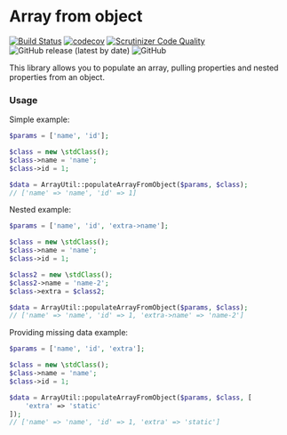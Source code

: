 # Array from object

[![Build Status](https://travis-ci.com/TomHart/array-from-object.svg?branch=master)](https://travis-ci.com/TomHart/array-from-object)
[![codecov](https://codecov.io/gh/TomHart/array-from-object/branch/master/graph/badge.svg)](https://codecov.io/gh/TomHart/array-from-object)
[![Scrutinizer Code Quality](https://scrutinizer-ci.com/g/TomHart/array-from-object/badges/quality-score.png?b=master)](https://scrutinizer-ci.com/g/TomHart/array-from-object/?branch=master)
![GitHub release (latest by date)](https://img.shields.io/github/v/release/TomHart/array-from-object?color=green)
![GitHub](https://img.shields.io/github/license/TomHart/array-from-object?color=green)

This library allows you to populate an array, pulling properties and nested properties from an object.

### Usage

Simple example:
```php
$params = ['name', 'id'];

$class = new \stdClass();
$class->name = 'name';
$class->id = 1;

$data = ArrayUtil::populateArrayFromObject($params, $class); 
// ['name' => 'name', 'id' => 1]
```

Nested example:
```php
$params = ['name', 'id', 'extra->name'];

$class = new \stdClass();
$class->name = 'name';
$class->id = 1;

$class2 = new \stdClass();
$class2->name = 'name-2';
$class->extra = $class2;

$data = ArrayUtil::populateArrayFromObject($params, $class); 
// ['name' => 'name', 'id' => 1, 'extra->name' => 'name-2']
```

Providing missing data example:
```php
$params = ['name', 'id', 'extra'];

$class = new \stdClass();
$class->name = 'name';
$class->id = 1;

$data = ArrayUtil::populateArrayFromObject($params, $class, [
    'extra' => 'static'
]); 
// ['name' => 'name', 'id' => 1, 'extra' => 'static']
```